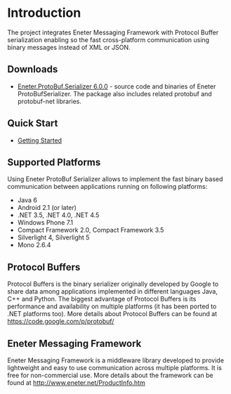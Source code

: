 # Introduction #
The project integrates Eneter Messaging Framework with Protocol Buffer serialization enabling so the fast cross-platform communication using binary messages instead of XML or JSON.

## Downloads ##
  * [Eneter.ProtoBuf.Serializer 6.0.0](http://eneter.net/Downloads/Extensions/EneterProtoBufSerializer/EneterProtoBufSerializer600.zip) - source code and binaries of Eneter ProtoBufSerializer. The package also includes related protobuf and protobuf-net libraries.


## Quick Start ##
  * [Getting Started](https://code.google.com/p/eneter-protobuf-serializer/wiki/GettingStarted)

## Supported Platforms ##
Using Eneter ProtoBuf Serializer allows to implement the fast binary based communication between applications running on following platforms:
  * Java 6
  * Android 2.1 (or later)
  * .NET 3.5, .NET 4.0, .NET 4.5
  * Windows Phone 7.1
  * Compact Framework 2.0, Compact Framework 3.5
  * Silverlight 4, Silverlight 5
  * Mono 2.6.4

## Protocol Buffers ##
Protocol Buffers is the binary serializer originally developed by Google to share data among applications implemented in different languages Java, C++ and Python.
The biggest advantage of Protocol Buffers is its performance and availability on multiple platforms (it has been ported to .NET platforms too).
More details about Protocol Buffers can be found at https://code.google.com/p/protobuf/

## Eneter Messaging Framework ##
Eneter Messaging Framework is a middleware library developed to provide lightweight and easy to use communication across multiple platforms. It is free for non-commercial use.
More details about the framework can be found at http://www.eneter.net/ProductInfo.htm